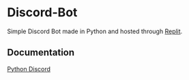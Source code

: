 # Discord-Bot
Simple Discord Bot made in Python and hosted through [Replit](https://replit.com/).

## Documentation
[Python Discord](https://discordpy.readthedocs.io/en/stable/)
